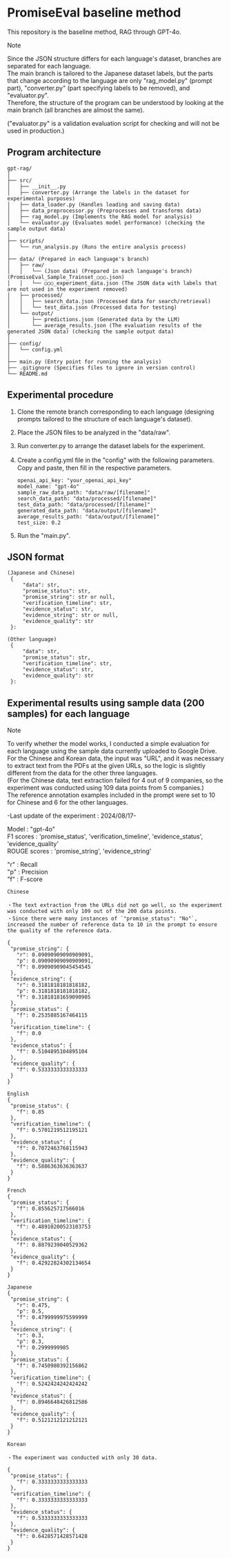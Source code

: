 # PromiseEval baseline method

This repository is the baseline method, RAG through GPT-4o.    
> [!NOTE]
> Since the JSON structure differs for each language's dataset, branches are separated for each language.  
> The main branch is tailored to the Japanese dataset labels, but the parts that change according to the language are only "rag_model.py" (prompt part), "converter.py" (part specifying labels to be removed), and "evaluator.py".  
> Therefore, the structure of the program can be understood by looking at the main branch (all branches are almost the same).

("evaluator.py" is a validation evaluation script for checking and will not be used in production.)  

## Program architecture

 ```plaintext
 gpt-rag/
│
├── src/
│   ├── __init__.py
│   ├── converter.py (Arrange the labels in the dataset for experimental purposes)
│   ├── data_loader.py (Handles loading and saving data)
│   ├── data_preprocessor.py (Preprocesses and transforms data)
│   ├── rag_model.py (Implements the RAG model for analysis)
│   └── evaluator.py (Evaluates model performance) (checking the sample output data)
│
├── scripts/
│   └── run_analysis.py (Runs the entire analysis process)
│
├── data/ (Prepared in each language's branch)
│   ├── raw/
│   │   └── (Json data) (Prepared in each language's branch) (PromiseEval_Sample_Trainset_○○○.json)
│   │   └── ○○○_experiment_data.json (The JSON data with labels that are not used in the experiment removed)
│   ├── processed/
│   │   ├── search_data.json (Processed data for search/retrieval)
│   │   └── test_data.json (Processed data for testing)
│   └── output/
│       ├── predictions.json (Generated data by the LLM)
│       └── average_results.json (The evaluation results of the generated JSON data) (checking the sample output data)
│
├── config/
│   └── config.yml
│
├── main.py (Entry point for running the analysis)
├── .gitignore (Specifies files to ignore in version control)
└── README.md
```

## Experimental procedure

1. Clone the remote branch corresponding to each language (designing prompts tailored to the structure of each language's dataset).

2. Place the JSON files to be analyzed in the "data/raw".

3. Run converter.py to arrange the dataset labels for the experiment.

4. Create a config.yml file in the "config" with the following parameters.　Copy and paste, then fill in the respective parameters.

   ```plaintext
   openai_api_key: "your_openai_api_key"
   model_name: "gpt-4o"
   sample_raw_data_path: "data/raw/[filename]"
   search_data_path: "data/processed/[filename]"
   test_data_path: "data/processed/[filename]"
   generated_data_path: "data/output/[filename]"
   average_results_path: "data/output/[filename]"
   test_size: 0.2
   ```

5. Run the "main.py".

## JSON format

 ```plaintext
(Japanese and Chinese)
  {
      "data": str,
      "promise_status": str,
      "promise_string": str or null,
      "verification_timeline": str,
      "evidence_status": str,
      "evidence_string": str or null,
      "evidence_quality": str
  }:
```

 ```plaintext
(Other language)
  {
      "data": str,
      "promise_status": str,
      "verification_timeline": str,
      "evidence_status": str,
      "evidence_quality": str
  }:
```

## Experimental results using sample data (200 samples) for each language

> [!NOTE]
> To verify whether the model works, I conducted a simple evaluation for each language using the sample data currently uploaded to Google Drive.  
> For the Chinese and Korean data, the input was "URL", and it was necessary to extract text from the PDFs at the given URLs, so the logic is slightly different from the data for the other three languages.  
> (For the Chinese data, text extraction failed for 4 out of 9 companies, so the experiment was conducted using 109 data points from 5 companies.)  
> The reference annotation examples included in the prompt were set to 10 for Chinese and 6 for the other languages.  
>
> -Last update of the experiment : 2024/08/17-

Model : "gpt-4o"  
F1 scores : 'promise_status', 'verification_timeline', 'evidence_status', 'evidence_quality'  
ROUGE scores : 'promise_string', 'evidence_string'  

"r" : Recall  
"p" : Precision  
"f" : F-score  

 ```plaintext
 Chinese 

 ・The text extraction from the URLs did not go well, so the experiment was conducted with only 109 out of the 200 data points.
 ・Since there were many instances of `"promise_status": "No"`, increased the number of reference data to 10 in the prompt to ensure the quality of the reference data.

 {
  "promise_string": {
    "r": 0.09090909090909091,
    "p": 0.09090909090909091,
    "f": 0.09090909045454545
  },
  "evidence_string": {
    "r": 0.3181818181818182,
    "p": 0.3181818181818182,
    "f": 0.31818181659090905
  },
  "promise_status": {
    "f": 0.2535885167464115
  },
  "verification_timeline": {
    "f": 0.0
  },
  "evidence_status": {
    "f": 0.5104895104895104
  },
  "evidence_quality": {
    "f": 0.5333333333333333
  }
}
```

 ```plaintext
 English
 {
  "promise_status": {
    "f": 0.85
  },
  "verification_timeline": {
    "f": 0.5701219512195121
  },
  "evidence_status": {
    "f": 0.7072463768115943
  },
  "evidence_quality": {
    "f": 0.5886363636363637
  }
}
```

 ```plaintext
 French
 {
  "promise_status": {
    "f": 0.855625717566016
  },
  "verification_timeline": {
    "f": 0.48910200523103753
  },
  "evidence_status": {
    "f": 0.8879239040529362
  },
  "evidence_quality": {
    "f": 0.42922824302134654
  }
}
```

 ```plaintext
 Japanese
 {
  "promise_string": {
    "r": 0.475,
    "p": 0.5,
    "f": 0.4799999975599999
  },
  "evidence_string": {
    "r": 0.3,
    "p": 0.3,
    "f": 0.2999999985
  },
  "promise_status": {
    "f": 0.7450980392156862
  },
  "verification_timeline": {
    "f": 0.5242424242424242
  },
  "evidence_status": {
    "f": 0.8946648426812586
  },
  "evidence_quality": {
    "f": 0.5121212121212121
  }
}
```

 ```plaintext
 Korean

・The experiment was conducted with only 30 data.

 {
  "promise_status": {
    "f": 0.3333333333333333
  },
  "verification_timeline": {
    "f": 0.3333333333333333
  },
  "evidence_status": {
    "f": 0.5333333333333333
  },
  "evidence_quality": {
    "f": 0.6428571428571428
  }
}
```